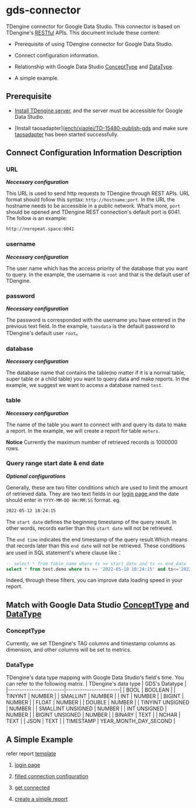# gds-connector

TDengine connector for Google Data Studio. This connector is based on TDengine's [RESTful](https://tdengine.com/docs/en/v2.0/connector#restful) APIs.
This document include these content:

* Prerequisite of using TDengine connector for Google Data Studio.

* Connect configuration information.

* Relationship with Google Data Studio [ConceptType](https://developers.google.com/datastudio/connector/reference#concepttype) and [DataType](https://developers.google.com/datastudio/connector/reference#datatype).

* A simple example.

## Prerequisite

* [Install TDengine server](https://tdengine.com/getting-started/install), and the server must be accessible for Google Data Studio.

* [Install taosadapter]([ench/xiaolei/TD-15480-publish-gds](https://github.com/taosdata/taosadapter#install-taosadapter) and make sure [taosadapter](https://github.com/taosdata/taosadapter#startstop-taosadapter) has been started successfully.
  
## Connect Configuration Information Description

### URL

_**Necessary configuration**_

This URL is used to send http requests to TDengine through REST APIs.
URL format should follow this syntax: `http://hostname:port`. In the URL the hostname needs to be accessible in a public network. What’s more, `port` should be opened and TDengine REST connection's default port is 6041. The follow is an example:

``` bash
http://norepeat.space:6041
```

### username

_**Necessary configuration**_

The user name which has the access priority of the database that you want to query. In the example, the username is `root` and that is the default user of TDengine.

### password

_**Necessary configuration**_

The password is corresponded with the username you have entered in the previous text field. In the example, `taosdata` is the default password to TDengine's default user `root`。

### database

_**Necessary configuration**_

The database name that contains the table(no matter if it is a normal table, super table or a child table) you want to query data and make reports.
In the example, we suggest we want to access a database named `test`.

### table

_**Necessary configuration**_

The name of the table you want to connect with and query its data to make a report. In the example, we will create a report for table `meters`.

**Notice** Currently the maximum number of retrieved records is 1000000 rows.

### Query range start date & end date

_**Optional configurations**_

Generally, these are two filter conditions which are used to limit the amount of retrieved data. They are two text fields in our [login page](https://github.com/taosdata/gds-connector/blob/master/resource/login_page.jpg),and the date should enter in `YYYY-MM-DD HH:MM:SS` format.
eg.

``` bash
2022-05-12 18:24:15
```

The `start date` defines the beginning timestamp of the query result. In other words, records earlier than this `start date` will not be retrieved.

The `end time` indicates the end timestamp of the query result.Which means that records later than this `end date` will not be retrieved.
These conditions are used in SQL statement's where clause like：

``` SQL
-- select * from table_name where ts >= start_date and ts <= end_date
select * from test.demo where ts >= '2022-05-10 18:24:15' and ts<='2022-05-12 18:24:15'
```

Indeed, through these filters, you can improve data loading speed in your report.

## Match with Google Data Studio [ConceptType](https://developers.google.com/datastudio/connector/reference#concepttype) and [DataType](https://developers.google.com/datastudio/connector/reference#datatype)

### ConceptType

Currently, we set TDengine's TAG columns and timestamp columns as dimension, and other columns will be set to metrics.

### DataType

TDengine's data type mapping with Google Data Studio's field's time. You can refer to the following matrix.
| TDengine's   data type | GDS's Datatype        |
|------------------------|-----------------------|
| BOOL                   | BOOLEAN               |
| TINYINT                | NUMBER                |
| SMALLINT               | NUMBER                |
| INT                    | NUMBER                |
| BIGINT                 | NUMBER                |
| FLOAT                  | NUMBER                |
| DOUBLE                 | NUMBER                |
| TINYINT UNSIGNED       | NUMBER                |
| SMALLINT UNSIGNED      | NUMBER                |
| INT UNSIGNED           | NUMBER                |
| BIGINT UNSIGNED        | NUMBER                |
| BINARY                 | TEXT                  |
| NCHAR                  | TEXT                  |
| JSON                   | TEXT                  |
| TIMESTAMP              | YEAR_MONTH_DAY_SECOND |

## A Simple Example

refer report [template](https://datastudio.google.com/reporting/cee570dc-3bd7-4f79-9a12-2dbb3b90e461/page/4nfsC)

1. [login page](https://github.com/taosdata/gds-connector/blob/master/resource/login_page.jpg)

2. [filled connection configuration](https://github.com/taosdata/gds-connector/blob/master/resource/configuration.jpg)

3. [get connected](https://github.com/taosdata/gds-connector/blob/master/resource/getConnection.jpg)

4. [create a simple report](https://github.com/taosdata/gds-connector/blob/master/resource/report_template.jpg)

